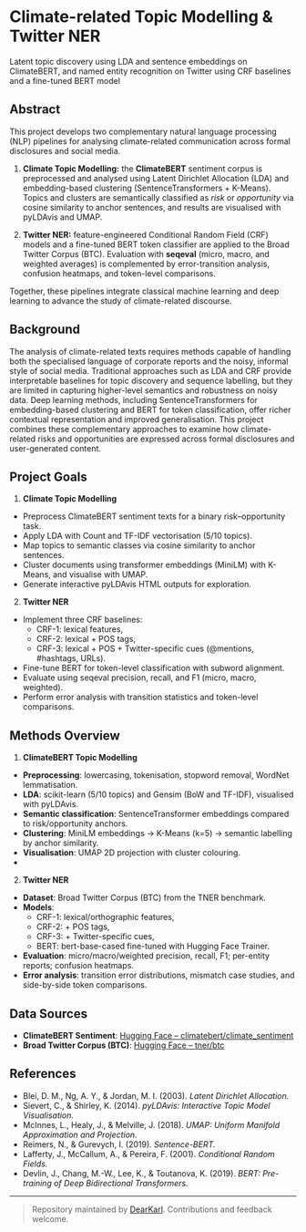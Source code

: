 # Climate-related Topic Modelling & Twitter NER

Latent topic discovery using LDA and sentence embeddings on ClimateBERT, and named entity recognition on Twitter using CRF baselines and a fine-tuned BERT model

## Abstract

This project develops two complementary natural language processing (NLP) pipelines for analysing climate-related communication across formal disclosures and social media.  

1) **Climate Topic Modelling:** the **ClimateBERT** sentiment corpus is preprocessed and analysed using Latent Dirichlet Allocation (LDA) and embedding-based clustering (SentenceTransformers + K-Means). Topics and clusters are semantically classified as *risk* or *opportunity* via cosine similarity to anchor sentences, and results are visualised with pyLDAvis and UMAP.  

2) **Twitter NER:** feature-engineered Conditional Random Field (CRF) models and a fine-tuned BERT token classifier are applied to the Broad Twitter Corpus (BTC). Evaluation with **seqeval** (micro, macro, and weighted averages) is complemented by error-transition analysis, confusion heatmaps, and token-level comparisons.  

Together, these pipelines integrate classical machine learning and deep learning to advance the study of climate-related discourse.

## Background  

The analysis of climate-related texts requires methods capable of handling both the specialised language of corporate reports and the noisy, informal style of social media. Traditional approaches such as LDA and CRF provide interpretable baselines for topic discovery and sequence labelling, but they are limited in capturing higher-level semantics and robustness on noisy data. Deep learning methods, including SentenceTransformers for embedding-based clustering and BERT for token classification, offer richer contextual representation and improved generalisation. This project combines these complementary approaches to examine how climate-related risks and opportunities are expressed across formal disclosures and user-generated content.  

## Project Goals  

1) **Climate Topic Modelling**  
  - Preprocess ClimateBERT sentiment texts for a binary risk–opportunity task.  
  - Apply LDA with Count and TF-IDF vectorisation (5/10 topics).  
  - Map topics to semantic classes via cosine similarity to anchor sentences.  
  - Cluster documents using transformer embeddings (MiniLM) with K-Means, and visualise with UMAP.  
  - Generate interactive pyLDAvis HTML outputs for exploration.  

2) **Twitter NER**  
  - Implement three CRF baselines:  
    - CRF-1: lexical features,  
    - CRF-2: lexical + POS tags,  
    - CRF-3: lexical + POS + Twitter-specific cues (@mentions, #hashtags, URLs).  
  - Fine-tune BERT for token-level classification with subword alignment.  
  - Evaluate using seqeval precision, recall, and F1 (micro, macro, weighted).  
  - Perform error analysis with transition statistics and token-level comparisons.  

## Methods Overview  

1) **ClimateBERT Topic Modelling**  

- **Preprocessing**: lowercasing, tokenisation, stopword removal, WordNet lemmatisation.  
- **LDA**: scikit-learn (5/10 topics) and Gensim (BoW and TF-IDF), visualised with pyLDAvis.  
- **Semantic classification**: SentenceTransformer embeddings compared to risk/opportunity anchors.  
- **Clustering**: MiniLM embeddings → K-Means (k=5) → semantic labelling by anchor similarity.  
- **Visualisation**: UMAP 2D projection with cluster colouring.
- 
2) **Twitter NER**  

- **Dataset**: Broad Twitter Corpus (BTC) from the TNER benchmark.  
- **Models**:  
  - CRF-1: lexical/orthographic features,  
  - CRF-2: + POS tags,  
  - CRF-3: + Twitter-specific cues,  
  - BERT: bert-base-cased fine-tuned with Hugging Face Trainer.  
- **Evaluation**: micro/macro/weighted precision, recall, F1; per-entity reports; confusion heatmaps.  
- **Error analysis**: transition error distributions, mismatch case studies, and side-by-side token comparisons.  

## Data Sources  

- **ClimateBERT Sentiment**: [Hugging Face – climatebert/climate_sentiment](https://huggingface.co/datasets/climatebert/climate_sentiment)  
- **Broad Twitter Corpus (BTC)**: [Hugging Face – tner/btc](https://huggingface.co/datasets/tner/btc)  

## References  

- Blei, D. M., Ng, A. Y., & Jordan, M. I. (2003). *Latent Dirichlet Allocation.*  
- Sievert, C., & Shirley, K. (2014). *pyLDAvis: Interactive Topic Model Visualisation.*  
- McInnes, L., Healy, J., & Melville, J. (2018). *UMAP: Uniform Manifold Approximation and Projection.*  
- Reimers, N., & Gurevych, I. (2019). *Sentence-BERT.*  
- Lafferty, J., McCallum, A., & Pereira, F. (2001). *Conditional Random Fields.*  
- Devlin, J., Chang, M.-W., Lee, K., & Toutanova, K. (2019). *BERT: Pre-training of Deep Bidirectional Transformers.*  

---

> Repository maintained by [DearKarl](https://github.com/DearKarl). Contributions and feedback welcome.  

